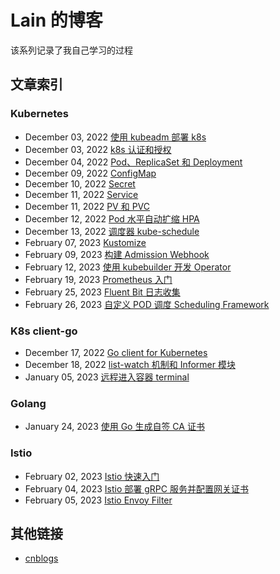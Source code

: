 # Lain 的博客

该系列记录了我自己学习的过程

## 文章索引

### Kubernetes

- December 03, 2022 [使用 kubeadm 部署 k8s](https://xuliangtang.github.io/posts/kubeadm/)
- December 03, 2022 [k8s 认证和授权](https://xuliangtang.github.io/posts/rbac/)
- December 04, 2022 [Pod、ReplicaSet 和 Deployment](https://xuliangtang.github.io/posts/pod/)
- December 09, 2022 [ConfigMap](https://xuliangtang.github.io/posts/configmap/)
- December 10, 2022 [Secret](https://xuliangtang.github.io/posts/secret/)
- December 11, 2022 [Service](https://xuliangtang.github.io/posts/service/)
- December 11, 2022 [PV 和 PVC](https://xuliangtang.github.io/posts/pv_pvc/)
- December 12, 2022 [Pod 水平自动扩缩 HPA](https://xuliangtang.github.io/posts/hpa/)
- December 13, 2022 [调度器 kube-schedule](https://xuliangtang.github.io/posts/kube-schedule/)
- February 07, 2023 [Kustomize](https://xuliangtang.github.io/posts/kustomize/)
- February 09, 2023 [构建 Admission Webhook](https://xuliangtang.github.io/posts/admission-webhook/)
- February 12, 2023 [使用 kubebuilder 开发 Operator](https://xuliangtang.github.io/posts/operator/)
- February 19, 2023 [Prometheus 入门](https://xuliangtang.github.io/posts/prometheus/)
- February 25, 2023 [Fluent Bit 日志收集](https://xuliangtang.github.io/posts/fluent-bit/)
- February 26, 2023 [自定义 POD 调度 Scheduling Framework](https://xuliangtang.github.io/posts/scheduling-framework/)



### K8s client-go

- December 17, 2022 [Go client for Kubernetes](https://xuliangtang.github.io/posts/k8s-go/)
- December 18, 2022 [list-watch 机制和 Informer 模块](https://xuliangtang.github.io/posts/k8s-list-watch/)
- January 05, 2023 [远程进入容器 terminal](https://xuliangtang.github.io/posts/k8s-pod-shell/)



### Golang

- January 24, 2023 [使用 Go 生成自签 CA 证书](https://xuliangtang.github.io/posts/go-ca-cert/)



### Istio

- February 02, 2023 [Istio 快速入门](https://xuliangtang.github.io/posts/istio/)
- February 04, 2023 [Istio 部署 gRPC 服务并配置网关证书](https://xuliangtang.github.io/posts/istio-grpc/)
- February 05, 2023 [Istio Envoy Filter](https://xuliangtang.github.io/posts/istio-envoyfilter/)



## 其他链接

- [cnblogs](https://www.cnblogs.com/tangxuliang)
